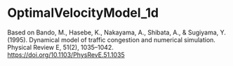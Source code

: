 # OptimalVelocityModel_1d
Based on Bando, M., Hasebe, K., Nakayama, A., Shibata, A., &amp; Sugiyama, Y. (1995). Dynamical model of traffic congestion and numerical simulation. Physical Review E, 51(2), 1035–1042. https://doi.org/10.1103/PhysRevE.51.1035
